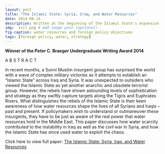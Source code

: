 ```yaml
---
layout: post
title: "The Islamic State: Syria, Iraq, and Water Resources"
date: 2014-08-14
description: Written at the beginning of the Islamic State's expansion, this paper explores the connection between rising social and political tensions in the MENA region and environmental factors.
img:  isil.png # Add image post (optional)
fig-caption: water resources and foreign policy objectives
tags: [foreign policy, water, strategy]
---
```

__Winner of the Peter C. Braeger Undergraduate Writing Award 2014__

A B S T R A C T

In recent months, a Sunni Muslim insurgent group has surprised the world with a wave of complex military victories as it attempts to establish an “Islamic State” across Iraq and Syria. It was unexpected to outsiders who viewed the Islamic State as yet another anarchic and obsolete terrorist group. However, the rebels have shown astounding levels of sophistication and strategy as they swiftly capture targets along the Tigris and Euphrates Rivers. What distinguishes the rebels of the Islamic State is their keen awareness of how water resources shape the lives of all Syrians and Iraqis – past and present. If policymakers wish to understand or outmaneuver these insurgents, they have to be just as aware of the real power that water resources hold in the Middle East. This paper discusses how water scarcity contributed to the instability in Iraq as well as the civil war in Syria, and how the Islamic State has since used water to exploit the chaos.

Click here to view full paper: [The Islamic State: Syria, Iraq, and Water Resources](https://github.com/shannongross/shannongross.github.io/blob/master/pdfs/isil.pdf)

